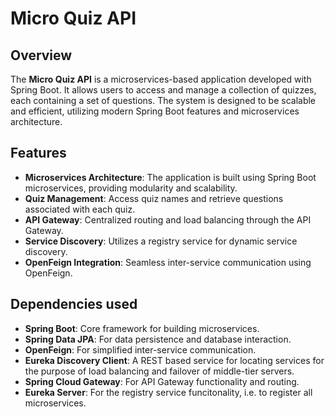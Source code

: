 # Micro Quiz API

## Overview

The **Micro Quiz API** is a microservices-based application developed with Spring Boot. It allows users to access and manage a collection of quizzes, each containing a set of questions. The system is designed to be scalable and efficient, utilizing modern Spring Boot features and microservices architecture.

## Features

- **Microservices Architecture**: The application is built using Spring Boot microservices, providing modularity and scalability.
- **Quiz Management**: Access quiz names and retrieve questions associated with each quiz.
- **API Gateway**: Centralized routing and load balancing through the API Gateway.
- **Service Discovery**: Utilizes a registry service for dynamic service discovery.
- **OpenFeign Integration**: Seamless inter-service communication using OpenFeign.

## Dependencies used

- **Spring Boot**: Core framework for building microservices.
- **Spring Data JPA**: For data persistence and database interaction.
- **OpenFeign**:  For simplified inter-service communication.
- **Eureka Discovery Client**: A REST based service for locating services for the purpose of load balancing and failover of middle-tier servers.
- **Spring Cloud Gateway**:  For API Gateway functionality and routing.
- **Eureka Server**:  For the registry service funcitonality, i.e. to register all microservices.



